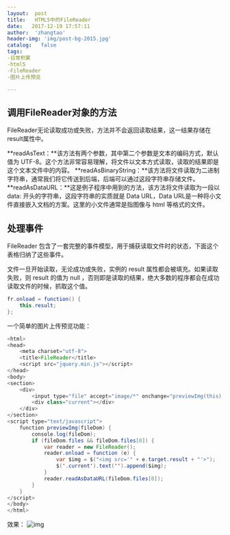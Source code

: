 ```yaml
---
layout:  post
title:   HTML5中的FileReader
date:   2017-12-19 17:57:11
author:  'zhangtao'
header-img: 'img/post-bg-2015.jpg'
catalog:   false
tags:
-日常积累
-html5
-FileReader
-图片上传预览

---
```




## 调用FileReader对象的方法

FileReader无论读取成功或失败，方法并不会返回读取结果，这一结果存储在 result属性中。


**readAsText：**该方法有两个参数，其中第二个参数是文本的编码方式，默认值为 UTF-8。这个方法非常容易理解，将文件以文本方式读取，读取的结果即是这个文本文件中的内容。  **readAsBinaryString：**该方法将文件读取为二进制字符串，通常我们将它传送到后端，后端可以通过这段字符串存储文件。  **readAsDataURL：**这是例子程序中用到的方法，该方法将文件读取为一段以 data: 开头的字符串，这段字符串的实质就是 Data URL，Data URL是一种将小文件直接嵌入文档的方案。这里的小文件通常是指图像与 html 等格式的文件。

## 处理事件

FileReader 包含了一套完整的事件模型，用于捕获读取文件时的状态，下面这个表格归纳了这些事件。


文件一旦开始读取，无论成功或失败，实例的 result 属性都会被填充。如果读取失败，则 result 的值为 null ，否则即是读取的结果，绝大多数的程序都会在成功读取文件的时候，抓取这个值。

```java
fr.onload = function() {  
    this.result;  
};
```

一个简单的图片上传预览功能：

```java
<html>
<head>
    <meta charset="utf-8">
    <title>FileReader</title>
    <script src="jquery.min.js"></script>
</head>
<body>
<section>
    <div>
        <input type="file" accept="image/*" onchange="previewImg(this);"/>
        <div class="current"></div>
    </div>
</section>
<script type="text/javascript">
    function previewImg(fileDom) {
        console.log(fileDom);
        if (fileDom.files && fileDom.files[0]) {
            var reader = new FileReader();
            reader.onload = function (e) {
                var $img = $("<img src='" + e.target.result + "'>");
                $('.current').text('').append($img);
            }
            reader.readAsDataURL(fileDom.files[0]);
        }
    }
</script>
</body>
</html>
```


效果：  ![img](https://img-blog.csdn.net/20171219175612204?watermark/2/text/aHR0cDovL2Jsb2cuY3Nkbi5uZXQvd3N6Y3kxOTk1MDM=/font/5a6L5L2T/fontsize/400/fill/I0JBQkFCMA==/dissolve/70/gravity/SouthEast)

